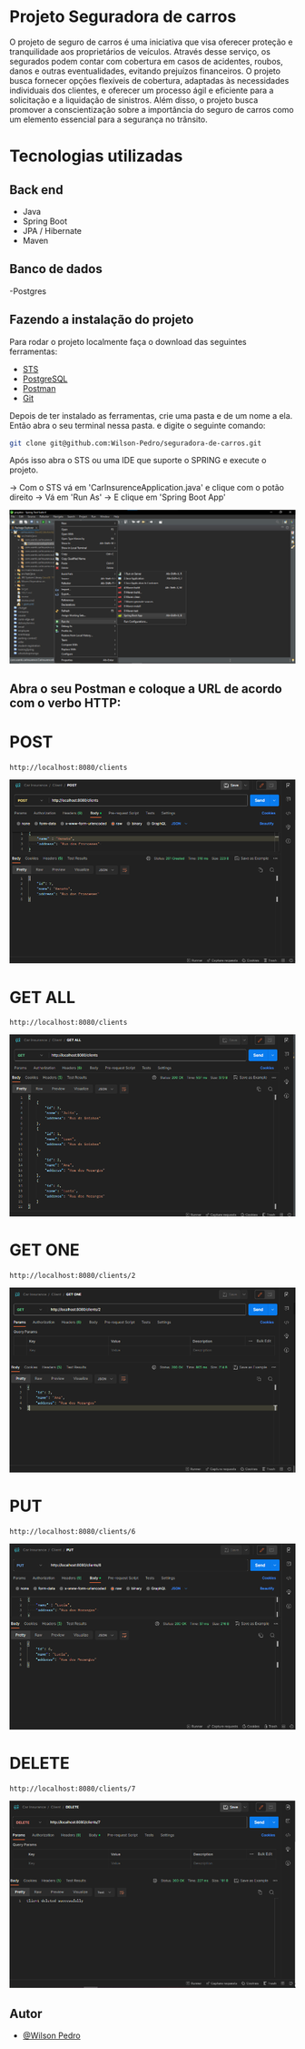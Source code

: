 
# Projeto Seguradora de carros

O projeto de seguro de carros é uma iniciativa que visa oferecer proteção e tranquilidade aos proprietários de veículos. Através desse serviço, os segurados podem contar com cobertura em casos de acidentes, roubos, danos e outras eventualidades, evitando prejuízos financeiros. O projeto busca fornecer opções flexíveis de cobertura, adaptadas às necessidades individuais dos clientes, e oferecer um processo ágil e eficiente para a solicitação e a liquidação de sinistros. Além disso, o projeto busca promover a conscientização sobre a importância do seguro de carros como um elemento essencial para a segurança no trânsito.

# Tecnologias utilizadas
## Back end
- Java
- Spring Boot
- JPA / Hibernate
- Maven

## Banco de dados
-Postgres

## Fazendo a instalação do projeto

Para rodar o projeto localmente faça o download das seguintes ferramentas:

- [STS](https://spring.io.xy2401.com/tools3/sts/all/)
- [PostgreSQL](https://www.postgresql.org/download/)
- [Postman](https://www.postman.com/downloads/)
- [Git](https://git-scm.com/downloads)

Depois de ter instalado as ferramentas, crie uma pasta e de um nome a ela. Então abra o seu terminal nessa pasta. e digite o seguinte comando:

```bash
git clone git@github.com:Wilson-Pedro/seguradora-de-carros.git
```

Após isso abra o STS ou uma IDE que suporte o SPRING e execute o projeto.

-> Com o STS vá em 'CarInsurenceApplication.java' e clique com o potão direito
-> Vá em 'Run As'
-> E clique em 'Spring Boot App'

![Excecutando projeto](https://github.com/Wilson-Pedro/images/blob/main/seguradora-de-carros/executar-projeto.png)


## Abra o seu Postman e coloque a URL de acordo com o verbo HTTP:

# POST
```
http://localhost:8080/clients
```
![POST](https://github.com/Wilson-Pedro/images/blob/main/seguradora-de-carros/POST.PNG)

# GET ALL
```
http://localhost:8080/clients
```
![GET ALL](https://github.com/Wilson-Pedro/images/blob/main/seguradora-de-carros/GET.PNG)

# GET ONE
```
http://localhost:8080/clients/2
```
![GET ONE](https://github.com/Wilson-Pedro/images/blob/main/seguradora-de-carros/GET-ONE.PNG)

# PUT
```
http://localhost:8080/clients/6
```
![PUT](https://github.com/Wilson-Pedro/images/blob/main/seguradora-de-carros/PUT.PNG)

# DELETE
```
http://localhost:8080/clients/7
```
![DELETE](https://github.com/Wilson-Pedro/images/blob/main/seguradora-de-carros/DELETE.PNG)


## Autor

- [@Wilson Pedro](https://github.com/Wilson-Pedro)
